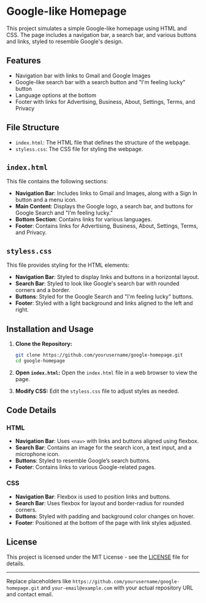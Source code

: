 # Google-like Homepage

This project simulates a simple Google-like homepage using HTML and CSS. The page includes a navigation bar, a search bar, and various buttons and links, styled to resemble Google's design.

## Features

- Navigation bar with links to Gmail and Google Images
- Google-like search bar with a search button and "I'm feeling lucky" button
- Language options at the bottom
- Footer with links for Advertising, Business, About, Settings, Terms, and Privacy

## File Structure

- `index.html`: The HTML file that defines the structure of the webpage.
- `styless.css`: The CSS file for styling the webpage.

## `index.html`

This file contains the following sections:
- **Navigation Bar**: Includes links to Gmail and Images, along with a Sign In button and a menu icon.
- **Main Content**: Displays the Google logo, a search bar, and buttons for Google Search and "I'm feeling lucky."
- **Bottom Section**: Contains links for various languages.
- **Footer**: Contains links for Advertising, Business, About, Settings, Terms, and Privacy.

## `styless.css`

This file provides styling for the HTML elements:
- **Navigation Bar**: Styled to display links and buttons in a horizontal layout.
- **Search Bar**: Styled to look like Google's search bar with rounded corners and a border.
- **Buttons**: Styled for the Google Search and "I'm feeling lucky" buttons.
- **Footer**: Styled with a light background and links aligned to the left and right.

## Installation and Usage

1. **Clone the Repository:**
   ```bash
   git clone https://github.com/yourusername/google-homepage.git
   cd google-homepage
   ```

2. **Open `index.html`:**
   Open the `index.html` file in a web browser to view the page.

3. **Modify CSS:**
   Edit the `styless.css` file to adjust styles as needed.

## Code Details

### HTML

- **Navigation Bar**: Uses `<nav>` with links and buttons aligned using flexbox.
- **Search Bar**: Contains an image for the search icon, a text input, and a microphone icon.
- **Buttons**: Styled to resemble Google’s search buttons.
- **Footer**: Contains links to various Google-related pages.

### CSS

- **Navigation Bar**: Flexbox is used to position links and buttons.
- **Search Bar**: Uses flexbox for layout and border-radius for rounded corners.
- **Buttons**: Styled with padding and background color changes on hover.
- **Footer**: Positioned at the bottom of the page with link styles adjusted.

## License

This project is licensed under the MIT License - see the [LICENSE](LICENSE) file for details.

---

Replace placeholders like `https://github.com/yourusername/google-homepage.git` and `your-email@example.com` with your actual repository URL and contact email.
